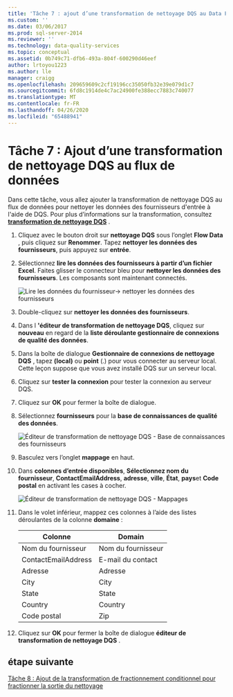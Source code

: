 ```yaml
---
title: 'Tâche 7 : ajout d’une transformation de nettoyage DQS au Data Flow | Microsoft Docs'
ms.custom: ''
ms.date: 03/06/2017
ms.prod: sql-server-2014
ms.reviewer: ''
ms.technology: data-quality-services
ms.topic: conceptual
ms.assetid: 0b749c71-dfb6-493a-804f-600290d46eef
author: lrtoyou1223
ms.author: lle
manager: craigg
ms.openlocfilehash: 209659609c2cf19196cc35050fb32e39e079d1c7
ms.sourcegitcommit: 6fd8c1914de4c7ac24900fe388ecc7883c740077
ms.translationtype: MT
ms.contentlocale: fr-FR
ms.lasthandoff: 04/26/2020
ms.locfileid: "65488941"
---
```

# <a name="task-7-adding-dqs-cleansing-transform-to-the-data-flow"></a>Tâche 7 : Ajout d’une transformation de nettoyage DQS au flux de données
  Dans cette tâche, vous allez ajouter la transformation de nettoyage DQS au flux de données pour nettoyer les données des fournisseurs d'entrée à l'aide de DQS. Pour plus d’informations sur la transformation, consultez **[transformation de nettoyage DQS](https://msdn.microsoft.com/library/ee677619.aspx)** .  
  
1.  Cliquez avec le bouton droit sur **nettoyage DQS** sous l’onglet **Flow Data** , puis cliquez sur **Renommer**. Tapez **nettoyer les données des fournisseurs**, puis appuyez sur **entrée**.  
  
2.  Sélectionnez **lire les données des fournisseurs à partir d’un fichier Excel**. Faites glisser le connecteur bleu pour **nettoyer les données des fournisseurs**. Les composants sont maintenant connectés.  
  
     ![Lire les données du fournisseur-> nettoyer les données des fournisseurs](../../2014/tutorials/media/et-addingdqscleansingtransformtothedataflow-01.jpg "Lire les données des fournisseurs -> Nettoyer les données des fournisseurs")  
  
3.  Double-cliquez sur **nettoyer les données des fournisseurs**.  
  
4.  Dans l **'éditeur de transformation de nettoyage DQS**, cliquez sur **nouveau** en regard de la **liste déroulante gestionnaire de connexions de qualité des données**.  
  
5.  Dans la boîte de dialogue **Gestionnaire de connexions de nettoyage DQS** , tapez **(local)** ou **point** (.) pour vous connecter au serveur local. Cette leçon suppose que vous avez installé DQS sur un serveur local.  
  
6.  Cliquez sur **tester la connexion** pour tester la connexion au serveur DQS.  
  
7.  Cliquez sur **OK** pour fermer la boîte de dialogue.  
  
8.  Sélectionnez **fournisseurs** pour la **base de connaissances de qualité des données**.  
  
     ![Éditeur de transformation de nettoyage DQS - Base de connaissances des fournisseurs](../../2014/tutorials/media/et-addingdqscleansingtransformtothedataflow-02.jpg "Éditeur de transformation de nettoyage DQS - Base de connaissances des fournisseurs")  
  
9. Basculez vers l’onglet **mappage** en haut.  
  
10. Dans **colonnes d’entrée disponibles**, **Sélectionnez nom du fournisseur**, **ContactEmailAddress**, **adresse**, **ville**, **État**, **pays**et **Code postal** en activant les cases à cocher.  
  
     ![Éditeur de transformation de nettoyage DQS - Mappages](../../2014/tutorials/media/et-addingdqscleansingtransformtothedataflow-03.jpg "Éditeur de transformation de nettoyage DQS - Mappages")  
  
11. Dans le volet inférieur, mappez ces colonnes à l’aide des listes déroulantes de la colonne **domaine** :  
  
    |Colonne|Domain|  
    |------------|------------|  
    |Nom du fournisseur|Nom du fournisseur|  
    |ContactEmailAddress|E-mail du contact|  
    |Adresse|Adresse|  
    |City|City|  
    |State|State|  
    |Country|Country|  
    |Code postal|Zip|  
  
12. Cliquez sur **OK** pour fermer la boîte de dialogue **éditeur de transformation de nettoyage DQS** .  
  
## <a name="next-step"></a>étape suivante  
 [Tâche 8 : Ajout de la transformation de fractionnement conditionnel pour fractionner la sortie du nettoyage](../../2014/tutorials/task-8-adding-conditional-split-transform-to-split-cleansing-output.md)  
  
  
